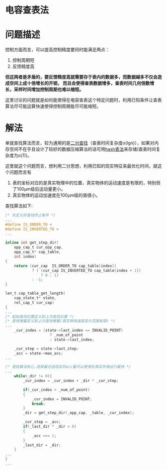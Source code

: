 电容查表法
======
# 问题描述
控制方面而言，可以提高控制精度要同时能满足两点：
1) 控制周期短
2) 反馈精度高

**但这两者是矛盾的，要反馈精度高就需要存于表内的数据多，而数据越多不仅会造成空间上成十倍增长的开销，
而且会使得查表数据增多，查表时间几何倍数增长，采样时间增加控制周期也难以缩短。**

这里讨论的问题就是如何能使得在电容查表这个特定问题时，利用已知条件让查表算法尽可能运算快速使得控制周期能尽可能缩短。
# 解法
单就查找算法而言，较为通用的是[二分查找][binary_chop]（查表时间复杂度o(lgn)），如果对内存空间不在乎且设计了较好的数据压缩算法的话可用[hash表法][hash_chop]来存储(查表时间复杂度为o(1))。

这里就这个问题而言，想利用二分思想，利用已知的现实特征来最优化时间，就这个问题而言有
1) 表的坐标对应的是真实物理中的位置，真实物体的运动速度是有限的，特别但了100μm级后运动量更小。
2) 真实物体的运动加速度在100μm级的值很小。

查找算法如下:
~~~ c
/* 先定义好查找终止条件 */
...
#define IS_ORDER_TO <
#define IS_INVERTED_TO >
...

inline int get_step_dir(
	opp_cap_t cur_opp_cap, 
	opp_cap_t* cap_table, 
	int index) 
{
	return (cur_cap  IS_ORDER_TO cap_table[index])
			? ( (cur_cap IS_INVERTED_TO cap_table[index + 1])
				? 0 : 1)
			: -1;
}

len_t cap_table_get_length(
	cap_state_t* state, 
	rel_cap_t cur_cap)
{	
...
/* 起始查找位置定义到上次查找位置 */
/* 查找增量定义到上次查找增量(真实物体速度变化范围有限) */
...
	_cur_index = (state->last_index == INVALID_POINT)
					? _num_of_point
					: state->last_index;

	_cur_step = state->last_step;
	_acc = state->max_acc;
...

/* 查找算法核心,选择最合适现实的acc量可以使得在真实环境运行最快 */
...
	while(_dir != 0){
		_cur_index = _cur_index + _dir * _cur_step;

		if(_cur_index > _num_of_point)
		{
			_cur_index = INVALID_POINT;
			break;
		}
		_dir = get_step_dir(_opp_cap, _table, _cur_index);

		_cur_step = _acc;
		if(_last_dir * _dir < 0)
		{
			_acc >>= 1;
		}	
		_last_dir = _dir;
	}
...
}
...
~~~

   [binary_chop]: https://www.zhihu.com/question/36132386
   [hash_chop]: http://blog.csdn.net/xiaoping8411/article/details/7706376